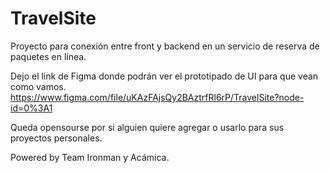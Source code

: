 # TravelSite
Proyecto para conexión entre front y backend en un servicio de reserva de paquetes en línea.

Dejo el link de Figma donde podrán ver el prototipado de UI para que vean como vamos.
https://www.figma.com/file/uKAzFAjsQy2BAztrfRl6rP/TravelSite?node-id=0%3A1

Queda opensourse por si alguien quiere agregar o usarlo para sus proyectos personales.

Powered by Team Ironman y Acámica.
